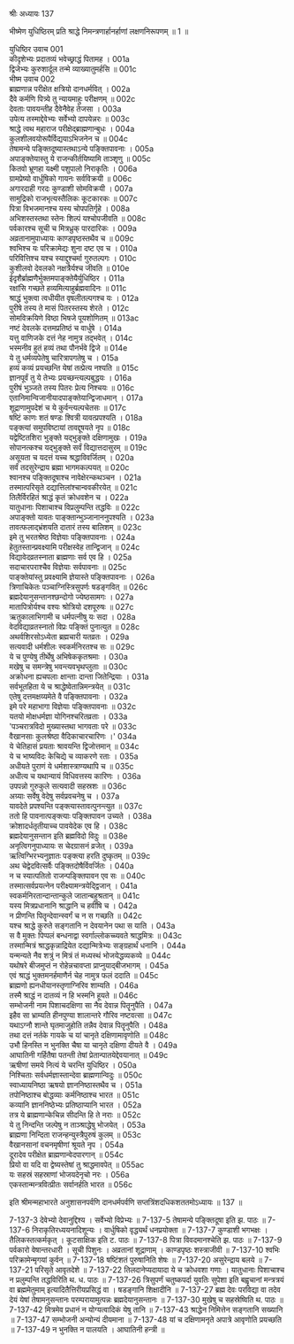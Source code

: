 श्रीः
अध्यायः 137

भीष्मेण युधिष्ठिरम् प्रति श्राद्धे निमन्त्रणार्हानर्हाणां लक्षणनिरूपणम् ॥ 1 ॥
	
युधिष्ठिर उवाच 	001  
कीदृशेभ्यः प्रदातव्यं भवेच्छ्राद्धं पितामह ।	001a  
द्विजेभ्यः कुरुशार्दूल तन्मे व्याख्यातुमर्हसि ॥	001c  
भीष्म उवाच 	002  
ब्राह्मणान्न परीक्षेत क्षत्रियो दानधर्मवित् ।	002a  
दैवे कर्मणि पित्र्ये तु न्यायमाहुः परीक्षणम् ॥	002c  
देवताः पावयन्तीह दैवेनैवेह तेजसा ।	003a  
उपेत्य तस्माद्देवेभ्यः सर्वेभ्यो दापयेन्नरः ॥	003c  
श्राद्धे त्वथ महाराज परीक्षेद्ब्राह्मणान्बुधः ।	004a  
कुलशीलवयोरूपैर्विद्ययाऽभिजनेन च ॥	004c  
तेषामन्ये पङ्क्तिदूष्यास्तथाऽन्ये पङ्क्तिपावनाः ।	005a  
अपाङ्क्तेयास्तु ये राजन्कीर्तयिष्यामि ताञ्शृणु ॥	005c  
कितवो भ्रूणहा यक्ष्मी पशुपालो निराकृतिः ।	006a  
ग्रामप्रेष्यो वार्धुषिको गायनः सर्वविक्रयी ॥	006c  
अगारदाही गरदः कुण्डाशी सोमविक्रयी ।	007a  
सामुद्रिको राजभृत्यस्तैलिकः कूटकारकः ॥	007c  
पित्रा विभजमानश्च यस्य चोपपतिर्गृहे ।	008a  
अभिशस्तस्तथा स्तेनः शिल्पं यश्चोपजीवति ॥	008c  
पर्वकारश्च सूची च मित्रध्रुक् पारदारिकः ।	009a  
अव्रतानामुपाध्यायः काण्डपृष्ठस्तथैव च ॥	009c  
श्वभिश्च यः परिक्रामेद्यः शुना दष्ट एव च ।	010a  
परिवित्तिश्च यश्च स्याद्दुश्चर्मा गुरुतल्पगः ।	010c  
कुशीलवो देवलको नक्षत्रैर्यश्च जीवति ॥	010e  
ईदृशैर्ब्राह्मणैर्भुक्तमपाङ्क्तेयैर्युधिष्ठिर ।	011a  
रक्षांसि गच्छते हव्यमित्याहुर्ब्रह्मवादिनः ॥	011c  
श्राद्धं भुक्त्वा त्वधीयीत वृषलीतल्पगश्च यः ।	012a  
पुरीषे तस्य ते मासं पितरस्तस्य शेरते ।	012c  
सोमविक्रयिणे विष्ठा भिषजे पूयशोणितम् ॥	013ac  
नष्टं देवलके दत्तमप्रतिष्ठं च वार्धुषे ।	014a  
यत्तु वाणिजके दत्तं नेह नामुत्र तद्भवेत् ।	014c  
भस्मनीव हुतं हव्यं तथा पौनर्भवे द्विजे ॥	014e  
ये तु धर्मव्यपेतेषु चारित्रापगतेषु च ।	015a  
हव्यं कव्यं प्रयच्छन्ति येषां तत्प्रेत्य नश्यति ॥	015c  
ज्ञानपूर्वं तु ये तेभ्यः प्रयच्छन्त्यल्पबुद्धयः ।	016a  
पुरीषं भुञ्जते तस्य पितरः प्रेत्य निश्चयः ॥	016c  
एतानिमान्विजानीयादपाङ्क्तेयान्द्विजाधमान् ।	017a  
शूद्राणामुपदेशं च ये कुर्वन्त्यल्पचेतसः ॥	017c  
षष्टिं काणः शतं षण्डः श्वित्री यावत्प्रपश्यति ।	018a  
पङ्क्त्यां समुपविष्टायां तावद्दूषयते नृप ॥	018c  
यद्वेष्टितशिरा भुङ्क्ते यद्भुङ्क्ते दक्षिणामुखः ।	019a  
सोपानत्कश्च यद्भुङ्क्ते सर्वं विद्यात्तदासुरम् ॥	019c  
असूयता च यदत्तं यच्च श्रद्धाविवर्जितम् ।	020a  
सर्वं तदसुरेन्द्राय ब्रह्मा भागमकल्पयत् ॥	020c  
श्वानश्च पङ्क्तिदूषाश्च नावेक्षेरन्कथञ्चन ।	021a  
तस्मात्परिसृते दद्यात्तिलांश्चान्ववकीरयेत् ॥	021c  
तिलैर्विरहितं श्राद्धं कृतं क्रोधवशेन च ।	022a  
यातुधानाः पिशाचाश्च विप्रलुम्पन्ति तद्धविः ॥	022c  
अपाङ्क्तो यावतः पाङ्क्तान्भुञ्जानाननुपश्यति ।	023a  
तावत्फलाद्भ्रंशयति दातारं तस्य बालिशम् ॥	023c  
इमे तु भरतश्रेष्ठ विज्ञेयाः पङ्क्तिपावनाः ।	024a  
हेतुतस्तान्प्रवक्ष्यामि परीक्षस्वेह तान्द्विजान् ॥	024c  
विद्यावेदव्रतस्नाता ब्राह्मणाः सर्व एव हि ।	025a  
सदाचारपराश्चैव विज्ञेयाः सर्वपावनाः ॥	025c  
पाङ्क्तेयांस्तु प्रवक्ष्यामि ज्ञेयास्ते पङ्क्तिपावनाः ।	026a  
त्रिणाचिकेतः पञ्चाग्निस्त्रिसुपर्णः षडङ्गवित् ॥	026c  
ब्रह्मदेयानुसन्तानश्छन्दोगो ज्येष्ठसामगः ।	027a  
मातापित्रोर्यश्च वश्यः श्रोत्रियो दशपूरुषः ॥	027c  
ऋतुकालाभिगामी च धर्मपत्नीषु यः सदा ।	028a  
वेदविद्याव्रतस्नातो विप्रः पङ्क्तिं पुनात्युत ॥	028c  
अथर्वशिरसोऽध्येता ब्रह्मचारी यतव्रतः ।	029a  
सत्यवादी धर्मशीलः स्वकर्मनिरतश्च सः ॥	029c  
ये च पुण्येषु तीर्थेषु अभिषेककृतश्रमाः ।	030a  
मखेषु च समन्त्रेषु भवन्त्यवभृथप्लुताः ॥	030c  
अक्रोधना ह्यचपलाः क्षान्ताः दान्ता जितेन्द्रियाः ।	031a  
सर्वभूतहिता ये च श्राद्धेष्वेतान्निमन्त्रयेत् ॥	031c  
एतेषु दत्तमक्षय्यमेते वै पङ्क्तिपावनाः ।	032a  
इमे परे महाभागा विज्ञेयाः पङ्क्तिपावनाः ॥	032c  
यतयो मोक्षधर्मज्ञा योगिनश्चरितव्रताः ।	033a  
\'पञ्चरात्रविदो मुख्यास्तथा भागवताः परे ॥	033c  
वैखानसाः कुलश्रेष्ठा वैदिकाचारचारिणः ।\'	034a  
ये चेतिहासं प्रयताः श्रावयन्ति द्विजोत्तमान् ॥	034c  
ये च भाष्यविदः केचिद्ये च व्याकरणे रताः ।	035a  
अधीयते पुराणं ये धर्मशास्त्राण्यथापि च ॥	035c  
अधीत्य च यथान्यायं विधिवत्तस्य कारिणः ।	036a  
उपपन्नो गुरुकुले सत्यवादी सहस्रशः ॥	036c  
अग्र्याः सर्वेषु वेदेषु सर्वप्रवचनेषु च ।	037a  
यावदेते प्रपश्यन्ति पङ्क्त्यास्तावत्पुनन्त्युत ॥	037c  
ततो हि पावनात्पङ्क्त्याः पङ्क्तिपावन उच्यते ।	038a  
क्रोशादर्धतृतीयाच्च पावयेदेक एव हि ।	038c  
ब्रह्मदेयानुसन्तान इति ब्रह्मविदो विदुः ॥	038e  
अनृत्विगनुपाध्यायः स चेदग्रासनं व्रजेत् ।	039a  
ऋत्विग्भिरभ्यनुज्ञातः पङ्क्त्या हरति दुष्कृतम् ॥	039c  
अथ चेद्वेदवित्सर्वैः पङ्क्तिदोषैर्विवर्जितः ।	040a  
न च स्यात्पतितो राजन्पङ्क्तिपावन एव सः ॥	040c  
तस्मात्सर्वप्रयत्नेन परीक्ष्यामन्त्रयेद्द्विजान् ।	041a  
स्वकर्मनिरतान्दान्तान्कुले जातान्बहुश्रतान् ॥	041c  
यस्य मित्रप्रधानानि श्राद्धानि च हवींषि च ।	042a  
न प्रीणन्ति पितॄन्देवान्स्वर्गं च न स गच्छति ॥	042c  
यश्च श्राद्धे कुरुते सङ्गतानि न देवयानेन पथा स याति ।	043a  
स वै मुक्तः पिप्पलं बन्धनाद्वा स्वर्गाल्लोकच्च्यवते श्राद्धमित्रः ॥	043c  
तस्मान्मित्रं श्राद्धकृन्नाद्रियेत दद्यान्मित्रेभ्यः सङ्ग्रहार्थं धनानि ।	044a  
यन्मन्यते नैव शत्रुं न मित्रं तं मध्यस्थं भोजयेद्धव्यकव्ये ॥	044c  
यथोषरे बीजमुप्तं न रोहेन्नचावप्ता प्राप्नुयाद्बीजभागम् ।	045a  
एवं श्राद्धं भुक्तमनर्हमाणैर्न चेह नामुत्र फलं ददाति ॥	045c  
ब्राह्मणो ह्यनधीयानस्तृणाग्निरिव शाम्यति ।	046a  
तस्मै श्राद्धं न दातव्यं न हि भस्मनि हूयते ॥	046c  
सम्भोजनी नाम पिशाचदक्षिणा सा नैव देवान्न पितॄनुपैति ।	047a  
इहैव सा भ्राम्यति हीनपुण्या शालान्तरे गौरिव नष्टवत्सा ॥	047c  
यथाऽग्नौ शान्ते घृतमाजुहोति तन्नैव देवान्न पितॄनुपैति ।	048a  
तथा दत्तं नर्तके गायके च यां चानृते दक्षिणामावृणोति ॥	048c  
उभौ हिनस्ति न भुनक्ति चैषा या चानृते दक्षिणा दीयते वै ।	049a  
आघातिनी गर्हितैषा पतन्ती तेषां प्रेतान्पातयेद्देवयानात् ॥	049c  
ऋषीणां समये नित्यं ये चरन्ति युधिष्ठिर ।	050a  
निश्चिताः सर्वधर्मज्ञास्तान्देवा ब्राह्मणान्विदुः ॥	050c  
स्वाध्यायनिष्ठा ऋषयो ज्ञाननिष्ठास्तथैव च ।	051a  
तपोनिष्ठाश्च बोद्धव्याः कर्मनिष्ठाश्च भारत ॥	051c  
कव्यानि ज्ञाननिष्ठेभ्यः प्रतिष्ठाप्यानि भारत ।	052a  
तत्र ये ब्राह्मणान्केचिन्न सीदन्ति हि ते नराः ॥	052c  
ये तु निन्दन्ति जल्पेषु न ताञ्श्राद्धेषु भोजयेत् ।	053a  
ब्राह्मणा निन्दिता राजन्हन्युस्त्रैपुरुषं कुलम् ॥	053c  
वैखानसानां वचनमृषीणां श्रूयते नृप ।	054a  
दूरादेव परीक्षेत ब्राह्मणान्वेदपारगान् ॥	054c  
प्रियो वा यदि वा द्वेष्यस्तेषां तु श्राद्धमावपेत् ॥	055ac  
यः सहस्रं सहस्राणां भोजयदेनृचो नरः ।	056a  
एकस्तान्मन्त्रवित्प्रीतः सर्वानर्हति भारत ॥ 	056c  

इति श्रीमन्महाभारते अनुशासनपर्वणि दानधर्मपर्वणि सप्तत्रिंशदधिकशततमोऽध्यायः ॥ 137 ॥

7-137-3 देवेभ्यो देवानुद्दिश्य । सर्वेभ्यो विप्रेभ्यः ॥ 7-137-5 तेषामन्ये पङ्क्तिदूषा इति झ. पाठः ॥ 7-137-6 निराकृतिरध्ययनादिशून्यः । वार्धुषिको वृद्ध्यर्थं धनप्रयोक्ता ॥ 7-137-7 कुण्डाशी भगभक्षः । तैलिकस्तत्कर्मकृत् । कूटसाक्षिक इति ट. पाठः ॥ 7-137-8 पित्रा विवदमानश्चेति झ. पाठः ॥ 7-137-9 पर्वकारो वेषान्तरधारी । सूची पिशुनः । अव्रतानां शूद्राणाम् । काण्डपृष्ठः शस्त्राजीवी ॥ 7-137-10 श्वभिः परिक्रामेन्मृगयां कुर्वन् ॥ 7-137-18 षष्टिंशतं पुरुषानिति शेषः ॥ 7-137-20 असुरेन्द्राय बलये ॥ 7-137-21 परिसृते आवृतदेशे ॥ 7-137-22 तिलदानेप्यदायादा ये च क्रोधवशा गणाः । यातुधानाः पिशाचाश्च न प्रलुम्पन्ति तद्धविरिति थ. ध. पाठः ॥ 7-137-26 त्रिसुपर्णं चतुष्कपर्दा युवतिः सुपेशा इति बह्वृचानां मन्त्रत्रयं वा ब्रह्ममेतुमाम् इत्यादितैत्तिरीयप्रसिद्धं वा । षडङ्गानि शिक्षादीनि ॥ 7-137-27 ब्रह्म देवः परविद्या वा तदेव देयं येषां तेषामनुसन्तानः परम्परायामुत्पन्नः ब्रह्मदेयानुसन्तानः ॥ 7-137-30 मुखेषु च सहस्रेष्विति थ. पाठः ॥ 7-137-42 मित्रमेव प्रधानं न योग्यत्वादिकं येषु तानि ॥ 7-137-43 श्राद्धेन निमित्तेन सङ्गतानि सख्यानि ॥ 7-137-47 सम्भोजनी अन्योन्यं दीयमाना ॥ 7-137-48 यां च दक्षिणामनृते अपात्रे आवृणोति प्रयच्छति ॥ 7-137-49 न भुनक्ति न पालयति । आघातिनी हन्त्री ॥
